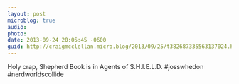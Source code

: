 ```yaml
---
layout: post
microblog: true
audio: 
photo: 
date: 2013-09-24 20:05:45 -0600
guid: http://craigmcclellan.micro.blog/2013/09/25/t382687335563137024.html
---
```

Holy crap, Shepherd Book is in Agents of S.H.I.E.L.D. #josswhedon #nerdworldscollide
